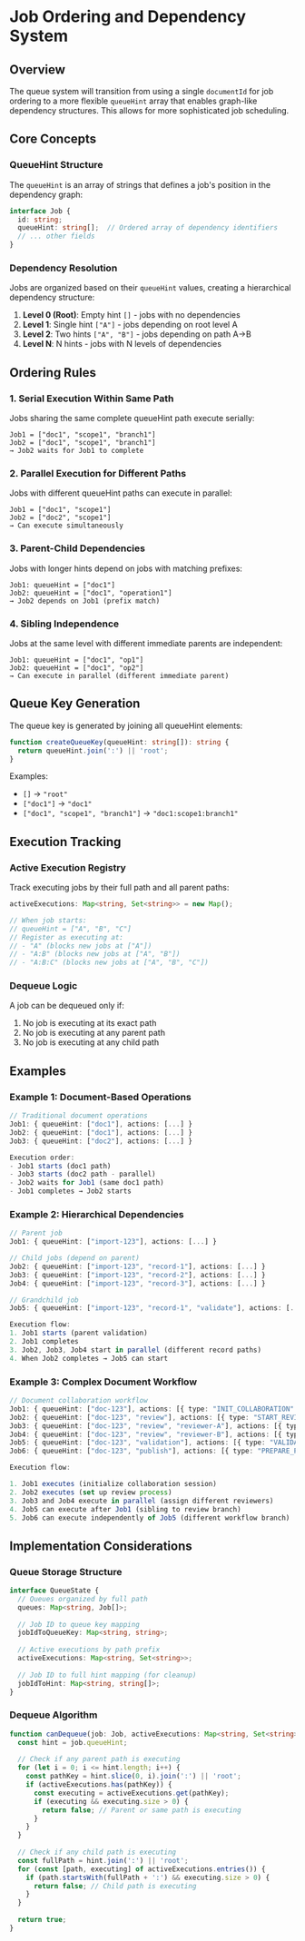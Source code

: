 # Job Ordering and Dependency System

## Overview

The queue system will transition from using a single `documentId` for job ordering to a more flexible `queueHint` array that enables graph-like dependency structures. This allows for more sophisticated job scheduling.

## Core Concepts

### QueueHint Structure

The `queueHint` is an array of strings that defines a job's position in the dependency graph:

```typescript
interface Job {
  id: string;
  queueHint: string[];  // Ordered array of dependency identifiers
  // ... other fields
}
```

### Dependency Resolution

Jobs are organized based on their `queueHint` values, creating a hierarchical dependency structure:

1. **Level 0 (Root)**: Empty hint `[]` - jobs with no dependencies
2. **Level 1**: Single hint `["A"]` - jobs depending on root level A
3. **Level 2**: Two hints `["A", "B"]` - jobs depending on path A→B
4. **Level N**: N hints - jobs with N levels of dependencies

## Ordering Rules

### 1. Serial Execution Within Same Path

Jobs sharing the same complete queueHint path execute serially:

```
Job1 = ["doc1", "scope1", "branch1"]
Job2 = ["doc1", "scope1", "branch1"]  
→ Job2 waits for Job1 to complete
```

### 2. Parallel Execution for Different Paths

Jobs with different queueHint paths can execute in parallel:

```
Job1 = ["doc1", "scope1"]
Job2 = ["doc2", "scope1"]
→ Can execute simultaneously
```

### 3. Parent-Child Dependencies

Jobs with longer hints depend on jobs with matching prefixes:

```
Job1: queueHint = ["doc1"]
Job2: queueHint = ["doc1", "operation1"]
→ Job2 depends on Job1 (prefix match)
```

### 4. Sibling Independence

Jobs at the same level with different immediate parents are independent:

```
Job1: queueHint = ["doc1", "op1"]
Job2: queueHint = ["doc1", "op2"]
→ Can execute in parallel (different immediate parent)
```

## Queue Key Generation

The queue key is generated by joining all queueHint elements:

```typescript
function createQueueKey(queueHint: string[]): string {
  return queueHint.join(':') || 'root';
}
```

Examples:
- `[]` → `"root"`
- `["doc1"]` → `"doc1"`
- `["doc1", "scope1", "branch1"]` → `"doc1:scope1:branch1"`

## Execution Tracking

### Active Execution Registry

Track executing jobs by their full path and all parent paths:

```typescript
activeExecutions: Map<string, Set<string>> = new Map();

// When job starts:
// queueHint = ["A", "B", "C"]
// Register as executing at:
// - "A" (blocks new jobs at ["A"])
// - "A:B" (blocks new jobs at ["A", "B"])  
// - "A:B:C" (blocks new jobs at ["A", "B", "C"])
```

### Dequeue Logic

A job can be dequeued only if:
1. No job is executing at its exact path
2. No job is executing at any parent path
3. No job is executing at any child path

## Examples

### Example 1: Document-Based Operations

```typescript
// Traditional document operations
Job1: { queueHint: ["doc1"], actions: [...] }
Job2: { queueHint: ["doc1"], actions: [...] }
Job3: { queueHint: ["doc2"], actions: [...] }

Execution order:
- Job1 starts (doc1 path)
- Job3 starts (doc2 path - parallel)
- Job2 waits for Job1 (same doc1 path)
- Job1 completes → Job2 starts
```

### Example 2: Hierarchical Dependencies

```typescript
// Parent job
Job1: { queueHint: ["import-123"], actions: [...] }

// Child jobs (depend on parent)
Job2: { queueHint: ["import-123", "record-1"], actions: [...] }
Job3: { queueHint: ["import-123", "record-2"], actions: [...] }
Job4: { queueHint: ["import-123", "record-3"], actions: [...] }

// Grandchild job
Job5: { queueHint: ["import-123", "record-1", "validate"], actions: [...] }

Execution flow:
1. Job1 starts (parent validation)
2. Job1 completes
3. Job2, Job3, Job4 start in parallel (different record paths)
4. When Job2 completes → Job5 can start
```

### Example 3: Complex Document Workflow

```typescript
// Document collaboration workflow
Job1: { queueHint: ["doc-123"], actions: [{ type: "INIT_COLLABORATION" }] }
Job2: { queueHint: ["doc-123", "review"], actions: [{ type: "START_REVIEW_PROCESS" }] }
Job3: { queueHint: ["doc-123", "review", "reviewer-A"], actions: [{ type: "ASSIGN_REVIEWER", payload: { reviewerId: "A" } }] }
Job4: { queueHint: ["doc-123", "review", "reviewer-B"], actions: [{ type: "ASSIGN_REVIEWER", payload: { reviewerId: "B" } }] }
Job5: { queueHint: ["doc-123", "validation"], actions: [{ type: "VALIDATE_SCHEMA" }] }
Job6: { queueHint: ["doc-123", "publish"], actions: [{ type: "PREPARE_PUBLICATION" }] }

Execution flow:

1. Job1 executes (initialize collaboration session)
2. Job2 executes (set up review process)
3. Job3 and Job4 execute in parallel (assign different reviewers)
4. Job5 can execute after Job1 (sibling to review branch)
5. Job6 can execute independently of Job5 (different workflow branch)
```

## Implementation Considerations

### Queue Storage Structure

```typescript
interface QueueState {
  // Queues organized by full path
  queues: Map<string, Job[]>;
  
  // Job ID to queue key mapping
  jobIdToQueueKey: Map<string, string>;
  
  // Active executions by path prefix
  activeExecutions: Map<string, Set<string>>;
  
  // Job ID to full hint mapping (for cleanup)
  jobIdToHint: Map<string, string[]>;
}
```

### Dequeue Algorithm

```typescript
function canDequeue(job: Job, activeExecutions: Map<string, Set<string>>): boolean {
  const hint = job.queueHint;
  
  // Check if any parent path is executing
  for (let i = 0; i <= hint.length; i++) {
    const pathKey = hint.slice(0, i).join(':') || 'root';
    if (activeExecutions.has(pathKey)) {
      const executing = activeExecutions.get(pathKey);
      if (executing && executing.size > 0) {
        return false; // Parent or same path is executing
      }
    }
  }
  
  // Check if any child path is executing
  const fullPath = hint.join(':') || 'root';
  for (const [path, executing] of activeExecutions.entries()) {
    if (path.startsWith(fullPath + ':') && executing.size > 0) {
      return false; // Child path is executing
    }
  }
  
  return true;
}
```
